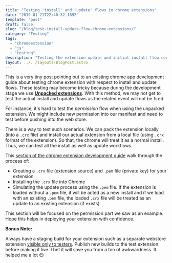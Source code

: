 ```yaml
---
title: "Testing 'install' and 'update' flows in chrome extensions"
date: "2019-01-21T22:40:32.169Z"
template: "post"
draft: false
slug: "/blog/test-install-update-flow-chrome-extensions/"
category: "Testing"
tags:
  - "chromeextension"
  - "js"
  - "testing"
description: "Testing the extension update and initial install flow could be tricky. This post will walk you through few steps to test all such flows during development stage itself."
layout: ../../layouts/BlogPost.astro
---
```


This is a very tiny post pointing out to an existing chrome app development guide about testing chrome extension with respect to install and update flows. These testing may become tricky because during the development stage we use [**Unpacked extensions**](https://developer.chrome.com/extensions/getstarted#manifest). With this method, we may not get to test the actual install and update flows as the related event will not be fired. 

For instance, it's hard to test the *permission* flow when using the unpacked extension. We might include new permission into our manifest and need to test before pushing into the web store. 

There is a way to test such scenarios. We can pack the extension locally (into a `.crx` file) and install our actual extension from a local file (using `.crx` format of the extension). So that, the chrome will treat it as a normal install. Thus, we can test all the install as well as update workflows. 

This [section of the chrome extension development guide](https://developer.chrome.com/extensions/permission_warnings#view_warnings) walk through the process of:

* Creating a `.crx` file (extension source) and `.pem` file (private key) for your extension 
* Installing the `.crx` file into Chrome
* Simulating the update process using the `.pem` file. If the extension is loaded without a `.pem` file, it will be acted as a new install and if we load with an existing `.pem` file, the loaded `.crx` file will be treated as an update to an existing  extension (if exists)

This section will be focused on the permission part we saw as an example. Hope this helps in deploying your extension with confidence. 

**Bonus Note:**

Always have a staging build for your extension such as a separate webstore extension [visible only to testers](https://developer.chrome.com/webstore/publish#publishing-to-test-accounts). Publish new builds to the test extension before making it live. I bet it will save you from a ton of awkwardness. It helped me a lot 😉
